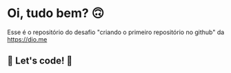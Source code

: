 # Oi, tudo bem? 🙃

Esse é o repositório do desafio "criando o primeiro repositório no github" da https://dio.me

## 🚀 Let's code! 🚀